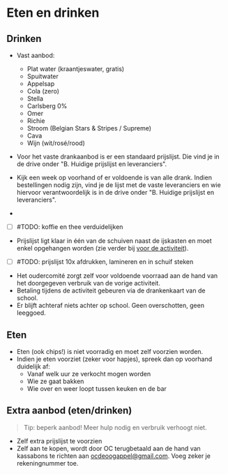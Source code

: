 # Eten en drinken

## Drinken

* Vast aanbod:
  * Plat water (kraantjeswater, gratis)
  * Spuitwater
  * Appelsap
  * Cola (zero)
  * Stella
  * Carlsberg 0%
  * Omer
  * Richie
  * Stroom (Belgian Stars & Stripes / Supreme)
  * Cava
  * Wijn (wit/rosé/rood)

* Voor het vaste drankaanbod is er een standaard prijslijst. Die vind je in de drive onder "B. Huidige prijslijst en leveranciers".
* Kijk een week op voorhand of er voldoende is van alle drank. Indien bestellingen nodig zijn, vind je de lijst met de vaste leveranciers en wie hiervoor verantwoordelijk is in de drive onder "B. Huidige prijslijst en leveranciers".
*

* [ ] #TODO: koffie en thee verduidelijken

* Prijslijst ligt klaar in één van de schuiven naast de ijskasten en moet enkel opgehangen worden (zie verder bij [voor de activiteit](03_dag_voor_de_activiteit/03_dag_voor_de_activiteit.md)).

* [ ] #TODO: prijslijst 10x afdrukken, lamineren en in schuif steken

* Het oudercomité zorgt zelf voor voldoende voorraad aan de hand van het doorgegeven verbruik van de vorige activiteit.
* Betaling tijdens de activiteit gebeuren via de drankenkaart van de school.
* Er blijft achteraf niets achter op school. Geen overschotten, geen leeggoed.

## Eten

* Eten (ook chips!) is niet voorradig en moet zelf voorzien worden.
* Indien je eten voorziet (zeker voor hapjes), spreek dan op voorhand duidelijk af:
  * Vanaf welk uur ze verkocht mogen worden
  * Wie ze gaat bakken
  * Wie over en weer loopt tussen keuken en de bar

## Extra aanbod (eten/drinken)

> Tip: beperk aanbod! Meer hulp nodig en verbruik verhoogt niet.

* Zelf extra prijslijst te voorzien
* Zelf aan te kopen, wordt door OC terugbetaald aan de hand van kassabons te richten aan [ocdeoogappel@gmail.com](ocdeoogappel@gmail.com). Voeg zeker je rekeningnummer toe.

